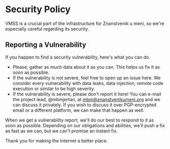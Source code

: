 # Security Policy

VMSS is a crucial part of the infrastructure for Znanstvenik u meni, so we're especially careful regarding its security.


## Reporting a Vulnerability

If you happen to find a security vulnerability, here's what you can do.

* Please, gather as much data about it as you can. This helps us fix it as soon as possible.
* If the vulnerability is not severe, feel free to open up an issue here. We consider every vulnerability with data leaks, data injection, remote code execution or similar to be high severity.
* If the vulnerability is severe, please don't report it here! You can e-mail the project lead, @mbmjertan, at mbm@znanstvenikumeni.org and we can discuss it privately. If you wish to discuss it over PGP-encrypted email or a different platform, we can make that happen as well.

When we get a vulnerability report, we'll do our best to respond to it as soon as possible. Depending on our obligations and abilities, we'll push a fix as fast as we can, but we can't promise an instant fix.

Thank you for making the Internet a better place.
